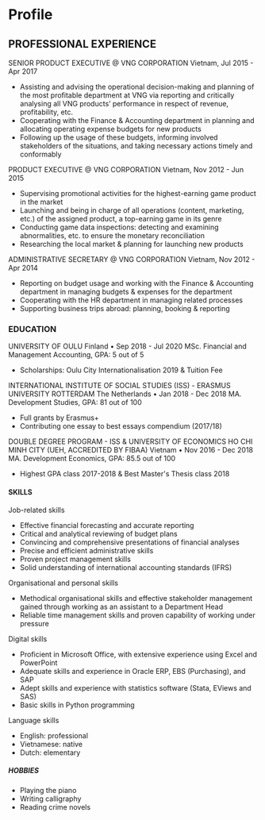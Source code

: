 # Profile
## PROFESSIONAL EXPERIENCE
SENIOR PRODUCT EXECUTIVE @ VNG CORPORATION
Vietnam, Jul 2015 - Apr 2017
- Assisting and advising the operational decision-making and planning of the most profitable department at VNG via reporting and critically analysing all VNG products’ performance in respect of revenue, profitability, etc.
- Cooperating with the Finance & Accounting department in planning and allocating operating expense budgets for new products 
-	Following up the usage of these budgets, informing involved stakeholders of the situations, and taking necessary actions timely and conformably

PRODUCT EXECUTIVE @ VNG CORPORATION
Vietnam, Nov 2012 - Jun 2015
-	Supervising promotional activities for the highest-earning game product in the market
-	Launching and being in charge of all operations (content, marketing, etc.) of the assigned product, a top-earning game in its genre
-	Conducting game data inspections: detecting and examining abnormalities, etc. to ensure the monetary reconciliation
-	Researching the local market & planning for launching new products

ADMINISTRATIVE SECRETARY @ VNG CORPORATION
Vietnam, Nov 2012 - Apr 2014
-	Reporting on budget usage and working with the Finance & Accounting department in managing budgets & expenses for the department
-	Cooperating with the HR department in managing related processes
-	Supporting business trips abroad: planning, booking & reporting

### EDUCATION
UNIVERSITY OF OULU
Finland • Sep 2018 - Jul 2020
MSc. Financial and Management Accounting, GPA: 5 out of 5
-	Scholarships: Oulu City Internationalisation 2019 & Tuition Fee

INTERNATIONAL INSTITUTE OF SOCIAL STUDIES (ISS) -
ERASMUS UNIVERSITY ROTTERDAM
The Netherlands • Jan 2018 - Dec 2018
MA. Development Studies, GPA: 81 out of 100
-	Full grants by Erasmus+
-	Contributing one essay to best essays compendium (2017/18)

DOUBLE DEGREE PROGRAM - ISS & UNIVERSITY OF ECONOMICS HO CHI MINH CITY (UEH, ACCREDITED BY FIBAA)
Vietnam • Nov 2016 - Dec 2018
MA. Development Economics, GPA: 85.5 out of 100
-	Highest GPA class 2017-2018 & Best Master's Thesis class 2018

#### SKILLS
Job-related skills
-	Effective financial forecasting and accurate reporting
-	Critical and analytical reviewing of budget plans
-	Convincing and comprehensive presentations of financial analyses
-	Precise and efficient administrative skills
-	Proven project management skills
-	Solid understanding of international accounting standards (IFRS)

Organisational and personal skills
-	Methodical organisational skills and effective stakeholder management gained through working as an assistant to a Department Head
-	Reliable time management skills and proven capability of working under pressure

Digital skills
-	Proficient in Microsoft Office, with extensive experience using Excel and PowerPoint
-	Adequate skills and experience in Oracle ERP, EBS (Purchasing), and SAP
-	Adept skills and experience with statistics software (Stata, EViews and SAS)
-	Basic skills in Python programming

Language skills
-	English: professional
-	Vietnamese: native 
-	Dutch: elementary

##### HOBBIES
-	Playing the piano      
-	Writing calligraphy
- Reading crime novels
